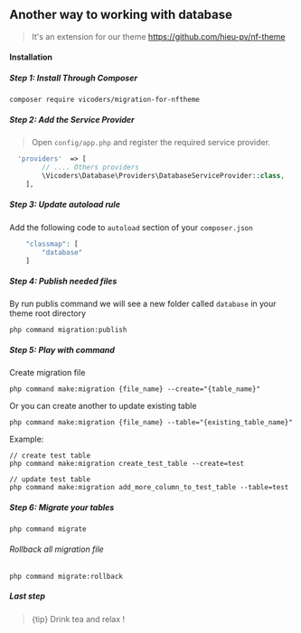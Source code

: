 ## Another way to working with database
> It's an extension for our theme https://github.com/hieu-pv/nf-theme

#### Installation
##### Step 1: Install Through Composer
```
composer require vicoders/migration-for-nftheme
```
##### Step 2: Add the Service Provider
> Open `config/app.php` and register the required service provider.

```php
  'providers'  => [
        // .... Others providers
        \Vicoders\Database\Providers\DatabaseServiceProvider::class,
    ],
```
##### Step 3: Update autoload rule
Add the following code to `autoload` section of your `composer.json`

```php
    "classmap": [
        "database"
    ]
```

##### Step 4: Publish needed files
By run publis command we will see a new folder called `database` in your theme root directory

```
php command migration:publish
```

##### Step 5: Play with command

Create migration file 
```
php command make:migration {file_name} --create="{table_name}"
```

Or you can create another to update existing table
```
php command make:migration {file_name} --table="{existing_table_name}"
```

Example:
```
// create test table
php command make:migration create_test_table --create=test

// update test table
php command make:migration add_more_column_to_test_table --table=test
```

##### Step 6: Migrate your tables

```
php command migrate
```

###### Rollback all migration file

```
php command migrate:rollback
```

##### Last step
> {tip} Drink tea and relax !
